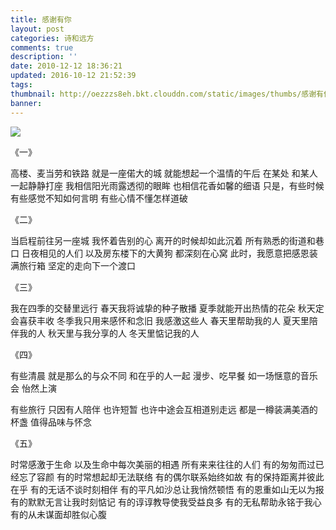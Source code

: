 ```yaml
---
title: 感谢有你
layout: post
categories: 诗和远方
comments: true
description: ''
date: 2010-12-12 18:36:21
updated: 2016-10-12 21:52:39
tags:
thumbnail: http://oezzzs8eh.bkt.clouddn.com/static/images/thumbs/感谢有你.jpg?imageView2/1/w/345/h/163
banner:
---
```


![](http://oezzzs8eh.bkt.clouddn.com/static/images/thumbs/感谢有你.jpg)

《一》

高楼、麦当劳和铁路
就是一座偌大的城
就能想起一个温情的午后
在某处
和某人一起静静打座
我相信阳光雨露透彻的眼眸
也相信花香如馨的细语
只是，有些时候
有些感觉不知如何言明
有些心情不懂怎样道破


《二》

当启程前往另一座城
我怀着告别的心
离开的时候却如此沉着
所有熟悉的街道和巷口
日夜相见的人们
以及房东楼下的大黄狗
都深刻在心窝
此时，我愿意把感恩装满旅行箱
坚定的走向下一个渡口


《三》

我在四季的交替里远行
春天我将诚挚的种子散播
夏季就能开出热情的花朵
秋天定会喜获丰收
冬季我只用来感怀和念旧
我感激这些人
春天里帮助我的人
夏天里陪伴我的人
秋天里与我分享的人
冬天里惦记我的人


《四》

有些清晨
就是那么的与众不同
和在乎的人一起
漫步、吃早餐
如一场惬意的音乐会
怡然上演

有些旅行
只因有人陪伴
也许短暂
也许中途会互相道别走远
都是一樽装满美酒的杯盏
值得品味与怀念


《五》

时常感激于生命
以及生命中每次美丽的相遇
所有来来往往的人们
有的匆匆而过已经忘了容颜
有的时常想起却无法联络
有的偶尔联系始终如故
有的保持距离并彼此在乎
有的无话不谈时刻相伴
有的平凡如沙总让我悄然顿悟
有的恩重如山无以为报
有的默默无言让我时刻惦记
有的谆谆教导使我受益良多
有的无私帮助永铭于我心
有的从未谋面却胜似心腹